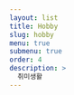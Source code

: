 ```yaml
---
layout: list
title: Hobby
slug: hobby
menu: true
submenu: true
order: 4
description: >
  취미생활  
---
```

